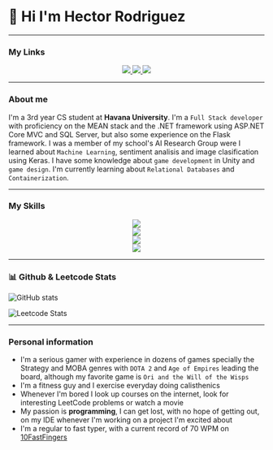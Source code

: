 # 🌟 Hi I'm Hector Rodriguez

---

### My Links

<p align="center">
  <a href="https://twitter.com/MachineZealot">
    <img src="https://skillicons.dev/icons?i=twitter" />
  </a>
  <a href="https://www.linkedin.com/in/hector-rodriguez-039075266/">
    <img src="https://skillicons.dev/icons?i=linkedin" />
  </a>
  <a href="https://github.com/vekt0R-HUB">
    <img src="https://skillicons.dev/icons?i=github" />
  </a>
</p>


---

### About me

 I'm a 3rd year CS student at **Havana University**.
 I'm a `Full Stack developer` with proficiency on the MEAN stack and the .NET framework using ASP.NET Core MVC and SQL Server, but also some experience on the Flask framework.
 I was a member of my school's AI Research Group were I learned about `Machine Learning`, sentiment analisis and image clasification using Keras.
 I have some knowledge about `game development` in Unity and `game design`.
 I'm currently learning about `Relational Databases` and `Containerization`.

---

### My Skills


<p align="center">
  <a href="https://skillicons.dev">
  <img src="https://skillicons.dev/icons?i=cs,dotnet,nodejs,express,py,flask,mongodb"/>
    <br/>
    <img src="https://skillicons.dev/icons?i=js,ts,html,css,bootstrap,angular"/>
    <br/>
    <img src="https://skillicons.dev/icons?i=git,github,idea,vscode"/>
    <br/>
    <img src="https://skillicons.dev/icons?i=tensorflow,unity"/>
  </a>
</p>

---
### 📊 Github & Leetcode Stats

![GitHub stats](https://github-readme-stats.vercel.app/api?username=vekt0R-HUB&theme=nord&show_icons=true&hide_border=true&bg_color=101010)

![Leetcode Stats](https://leetcard.jacoblin.cool/zealot-algo?border=0&theme=nord)

---

### Personal information

- I'm a serious gamer with experience in dozens of games specially the Strategy and MOBA genres with `DOTA 2` and `Age of Empires` leading the board, although my favorite game is `Ori and the Will of the Wisps`
- I'm a fitness guy and I exercise everyday doing calisthenics
- Whenever I'm bored I look up courses on the internet, look for interesting LeetCode problems or watch a movie
- My passion is **programming**, I can get lost, with no hope of getting out, on my IDE whenever I'm working on a project I'm excited about
- I'm a regular to fast typer, with a current record of 70 WPM on [10FastFingers](https://10fastfingers.com/typing-test/english)

